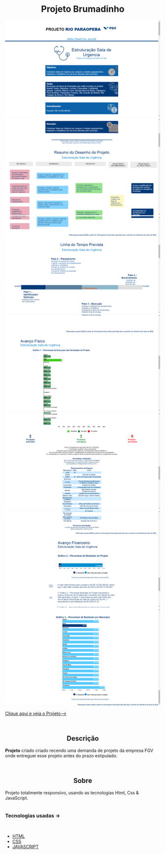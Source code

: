 
<h1 align='center'>Projeto Brumadinho</h1>

<img src='print1.png'>
<img src='print2.png'>
<img src='print3.png'>
<img src='print4.png'>
<img src='print5.png'>
<img src='print6.png'>
<img src='print7.png'>

<br/>

<a href=' https://evanilsonpg.github.io/Projeto-de-Brumadinho/'>Clique aqui e veja o Projeto--></a>

<br/>

<h2 align='center'>Descrição</h2> 

**Projeto** criado criado recendo uma demanda de projeto da empresa FGV onde entreguei esse projeto antes do prazo estipulado.

<br/>

<h2 align='center'>Sobre</h2>

Projeto totalmente responsivo, usando as tecnologias Html, Css & JavaScript.
<br/>
<br/>

### **Tecnologias usadas** ->
<br/>

- [HTML]()
- [CSS]()
- [JAVASCRIPT]()
